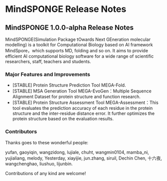 # MindSPONGE Release Notes

## MindSPONGE 1.0.0-alpha Release Notes

MindSPONGE(Simulation Package tOwards Next GEneration molecular modelling) is a toolkit for Computational Biology based on AI framework MindSpore，which supports MD, folding and so on. It aims to provide efficient AI computational biology software for a wide range of scientific researchers, staff, teachers and students.

### Major Features and Improvements

- [STABLE] Protein Structure Prediction Tool MEGA-Fold.
- [STABLE] MSA Generation Tool MEGA-EvoGen：Multiple Sequence Alignment Dataset for protein structure and function research.
- [STABLE] Protein Structure Assessment Tool MEGA-Assessment：This tool evaluates the prediction accuracy of each residue in the protein structure and the inter-residue distance error. It further optimizes the protein structure based on the evaluation results.

### Contributors

Thanks goes to these wonderful people:

yufan, gaoyiqin, wangzidong, lujiale, chuht, wangmin0104, mamba_ni, yujialiang, melody, Yesterday, xiayijie, jun.zhang, siruil, Dechin Chen, 十六夜, wangchenghao, liushuo, lijunbin.

Contributions of any kind are welcome!
